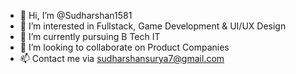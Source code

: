 - 👋 Hi, I’m @Sudharshan1581
- 👀 I’m interested in Fullstack, Game Development & UI/UX Design 
- 🌱 I’m currently pursuing B Tech IT 
- 💞️ I’m looking to collaborate on Product Companies
- 📫 Contact me via sudharshansurya7@gmail.com


<!---
Sudharshan1581/Sudharshan1581 is a ✨ special ✨ repository because its `README.md` (this file) appears on your GitHub profile.
You can click the Preview link to take a look at your changes.
--->
